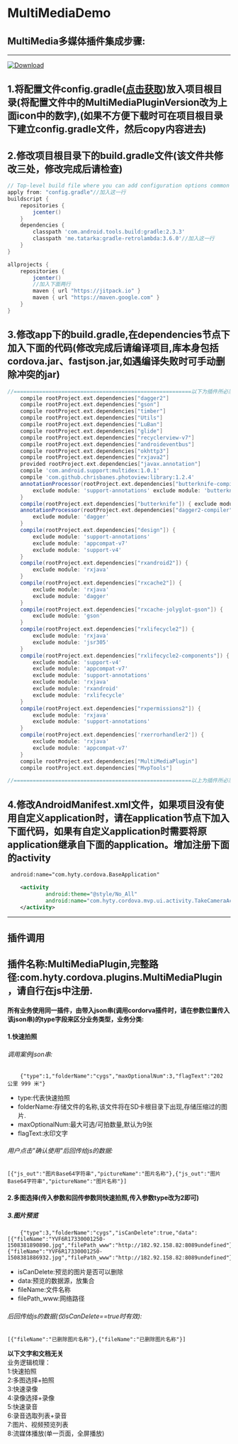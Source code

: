 # MultiMediaDemo
MultiMedia多媒体插件集成步骤:
-
**********  
[ ![Download](https://api.bintray.com/packages/devzwy/maven/AndroidPlugin/images/download.svg) ](https://bintray.com/devzwy/maven/AndroidPlugin/_latestVersion)
## 1.将配置文件config.gradle([点击获取](https://github.com/devzwy/MultiMediaDemo/blob/master/config.gradle))放入项目根目录(将配置文件中的MultiMediaPluginVersion改为上面icon中的数字),(如果不方便下载时可在项目根目录下建立config.gradle文件，然后copy内容进去)
## 2.修改项目根目录下的build.gradle文件(该文件共修改三处，修改完成后请检查)
```gradle
// Top-level build file where you can add configuration options common to all sub-projects/modules.
apply from: "config.gradle"//加入这一行
buildscript {
    repositories {
        jcenter()
    }
    dependencies {
        classpath 'com.android.tools.build:gradle:2.3.3'
        classpath 'me.tatarka:gradle-retrolambda:3.6.0'//加入这一行
    }
}

allprojects {
    repositories {
        jcenter()
        //加入下面两行
        maven { url "https://jitpack.io" }
        maven { url "https://maven.google.com" }
    }
}

```
## 3.修改app下的build.gradle,在dependencies节点下加入下面的代码(修改完成后请编译项目,库本身包括cordova.jar、fastjson.jar,如遇编译失败时可手动删除冲突的jar)
```gradle
//========================================================以下为插件所必须的依赖========================================================
    compile rootProject.ext.dependencies["dagger2"]
    compile rootProject.ext.dependencies["gson"]
    compile rootProject.ext.dependencies["timber"]
    compile rootProject.ext.dependencies["Utils"]
    compile rootProject.ext.dependencies["LuBan"]
    compile rootProject.ext.dependencies["glide"]
    compile rootProject.ext.dependencies["recyclerview-v7"]
    compile rootProject.ext.dependencies["androideventbus"]
    compile rootProject.ext.dependencies["okhttp3"]
    compile rootProject.ext.dependencies["rxjava2"]
    provided rootProject.ext.dependencies["javax.annotation"]
    compile 'com.android.support:multidex:1.0.1'
    compile 'com.github.chrisbanes.photoview:library:1.2.4'
    annotationProcessor(rootProject.ext.dependencies["butterknife-compiler"]) {
        exclude module: 'support-annotations' exclude module: 'butterknife-annotations'
    }
    compile(rootProject.ext.dependencies["butterknife"]) { exclude module: 'support-annotations' }
    annotationProcessor(rootProject.ext.dependencies["dagger2-compiler"]) {
        exclude module: 'dagger'
    }
    compile(rootProject.ext.dependencies["design"]) {
        exclude module: 'support-annotations'
        exclude module: 'appcompat-v7'
        exclude module: 'support-v4'
    }
    compile(rootProject.ext.dependencies["rxandroid2"]) {
        exclude module: 'rxjava'
    }
    compile(rootProject.ext.dependencies["rxcache2"]) {
        exclude module: 'rxjava'
        exclude module: 'dagger'
    }
    compile(rootProject.ext.dependencies["rxcache-jolyglot-gson"]) {
        exclude module: 'gson'
    }
    compile(rootProject.ext.dependencies["rxlifecycle2"]) {
        exclude module: 'rxjava'
        exclude module: 'jsr305'
    }
    compile(rootProject.ext.dependencies["rxlifecycle2-components"]) {
        exclude module: 'support-v4'
        exclude module: 'appcompat-v7'
        exclude module: 'support-annotations'
        exclude module: 'rxjava'
        exclude module: 'rxandroid'
        exclude module: 'rxlifecycle'
    }
    compile(rootProject.ext.dependencies["rxpermissions2"]) {
        exclude module: 'rxjava'
        exclude module: 'support-annotations'
    }
    compile(rootProject.ext.dependencies['rxerrorhandler2']) {
        exclude module: 'rxjava'
        exclude module: 'appcompat-v7'
    }
    compile rootProject.ext.dependencies["MultiMediaPlugin"]
    compile rootProject.ext.dependencies["MvpTools"]

//========================================================以上为插件所必须的依赖========================================================

```
## 4.修改AndroidManifest.xml文件，如果项目没有使用自定义application时，请在application节点下加入下面代码，如果有自定义application时需要将原application继承自下面的application。增加注册下面的activity

```xml
 android:name="com.hyty.cordova.BaseApplication"
```
```xml
    <activity
            android:theme="@style/No_All"
            android:name="com.hyty.cordova.mvp.ui.activity.TakeCameraActivity">
    </activity>
```
**********
插件调用
-
## 插件名称:MultiMediaPlugin,完整路径:com.hyty.cordova.plugins.MultiMediaPlugin，请自行在js中注册.
#### 所有业务使用同一插件，由带入json串(调用cordorva插件时，请在参数位置传入该json串)的type字段来区分业务类型，业务分类:
#### 1.快速拍照 
###### 调用案例json串:
```log
    {"type":1,"folderName":"cygs","maxOptionalNum":3,"flagText":"202 公里 999 米"}
```
- type:代表快速拍照
- folderName:存储文件的名称,该文件将在SD卡根目录下出现,存储压缩过的图片.
- maxOptionalNum:最大可选/可拍数量,默认为9张
- flagText:水印文字
###### 用户点击"确认使用"后回传给js的数据:
```log
[{"js_out":"图片Base64字符串","pictureName":"图片名称"},{"js_out":"图片Base64字符串","pictureName":"图片名称"}]
```
#### 2.多图选择(传入参数和回传参数同快速拍照,传入参数type改为2即可)
##### 3.图片预览
```log
    {"type":3,"folderName":"cygs","isCanDelete":true,"data":[{"fileName":"YVF6R17330001250-1508381890890.jpg","filePath_www":"http://182.92.158.82:8089undefined"},{"fileName":"YVF6R17330001250-1508381886932.jpg","filePath_www":"http://182.92.158.82:8089undefined"}]}
```
- isCanDelete:预览的图片是否可以删除
- data:预览的数据源，放集合
- fileName:文件名称
- filePath_www:网络路径

###### 后回传给js的数据(仅isCanDelete==true时有效):
```log
[{"fileName":"已删除图片名称"},{"fileName":"已删除图片名称"}]
```























**********以下文字和文档无关**********                 
业务逻辑梳理：  
    1:快速拍照  
    2:多图选择+拍照  
    3:快速录像  
    4:录像选择+录像  
    5:快速录音  
    6:录音选取列表+录音  
    7:图片、视频预览列表  
    8:流媒体播放(单一页面，全屏播放)  
